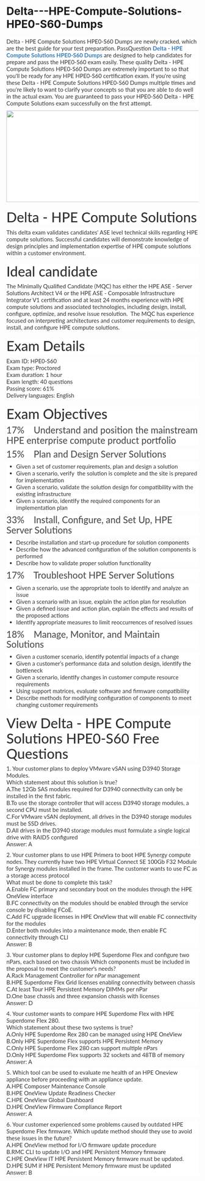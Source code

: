 # Delta---HPE-Compute-Solutions-HPE0-S60-Dumps
<p>
	<span style="font-size:12px;font-weight:normal;">
	<p style="box-sizing:border-box;margin-top:0px;margin-bottom:10px;color:#333333;font-family:Lato;font-size:15px;white-space:normal;background-color:#FFFFFF;">
		Delta - HPE Compute Solutions HPE0-S60 Dumps are newly cracked, which are the best guide for your test preparation. PassQuestion&nbsp;<span style="box-sizing:border-box;font-weight:700;"><a href="https://www.passquestion.com/hpe0-s60.html" style="box-sizing:border-box;background-color:transparent;color:#337AB7;text-decoration-line:none;">Delta - HPE Compute Solutions HPE0-S60 Dumps</a></span>&nbsp;are designed to help candidates for prepare and pass the HPE0-S60 exam easily. These quality Delta - HPE Compute Solutions HPE0-S60 Dumps are extremely important to so that you'll be ready for any HPE HPE0-S60 certification exam. If you're using these Delta - HPE Compute Solutions HPE0-S60 Dumps multiple times and you're likely to want to clarify your concepts so that you are able to do well in the actual exam. You are guaranteed to pass your HPE0-S60 Delta - HPE Compute Solutions exam successfully on the first attempt.
	</p>
	<p style="box-sizing:border-box;margin-top:0px;margin-bottom:10px;color:#333333;font-family:Lato;font-size:15px;white-space:normal;background-color:#FFFFFF;">
		<img alt="" src="https://www.passquestion.com/uploads/pqcom/images/20221021/bc4d750c7be8ed86bf52d5725c6b0631.png" style="box-sizing:border-box;vertical-align:middle;max-width:100%;height:240px;width:600px;" />
	</p>
	<h1 style="box-sizing:border-box;margin:20px 0px 10px;font-size:36px;font-family:Lato;font-weight:500;line-height:1.1;color:#333333;white-space:normal;background-color:#FFFFFF;">
		Delta - HPE Compute Solutions
	</h1>
	<p style="box-sizing:border-box;margin-top:0px;margin-bottom:10px;color:#333333;font-family:Lato;font-size:15px;white-space:normal;background-color:#FFFFFF;">
		This delta exam validates candidates' ASE level technical skills regarding HPE compute solutions. Successful candidates will demonstrate knowledge of design principles and implementation expertise of HPE compute solutions within a customer environment.
	</p>
	<h1 style="box-sizing:border-box;margin:20px 0px 10px;font-size:36px;font-family:Lato;font-weight:500;line-height:1.1;color:#333333;white-space:normal;background-color:#FFFFFF;">
		Ideal candidate
	</h1>
	<p style="box-sizing:border-box;margin-top:0px;margin-bottom:10px;color:#333333;font-family:Lato;font-size:15px;white-space:normal;background-color:#FFFFFF;">
		The Minimally Qualified Candidate (MQC) has either the HPE ASE - Server Solutions Architect V4 or the HPE ASE - Composable Infrastructure Integrator V1 certification and at least 24 months experience with HPE compute solutions and associated technologies, including design, install, configure, optimize, and resolve issue resolution. &nbsp;The MQC has experience focused on interpreting architectures and customer requirements to design, install, and configure HPE compute solutions.
	</p>
	<h1 style="box-sizing:border-box;margin:20px 0px 10px;font-size:36px;font-family:Lato;font-weight:500;line-height:1.1;color:#333333;white-space:normal;background-color:#FFFFFF;">
		Exam Details
	</h1>
	<p style="box-sizing:border-box;margin-top:0px;margin-bottom:10px;color:#333333;font-family:Lato;font-size:15px;white-space:normal;background-color:#FFFFFF;">
		Exam ID: HPE0-S60<br style="box-sizing:border-box;" />
Exam type: Proctored<br style="box-sizing:border-box;" />
Exam duration: 1 hour<br style="box-sizing:border-box;" />
Exam length: 40 questions<br style="box-sizing:border-box;" />
Passing score: 61%<br style="box-sizing:border-box;" />
Delivery languages: English
	</p>
	<h1 style="box-sizing:border-box;margin:20px 0px 10px;font-size:36px;font-family:Lato;font-weight:500;line-height:1.1;color:#333333;white-space:normal;background-color:#FFFFFF;">
		Exam Objectives
	</h1>
	<h3 style="box-sizing:border-box;font-family:Lato;font-weight:500;line-height:1.1;color:#505050;margin-top:0px;margin-bottom:10px;font-size:24px;white-space:normal;background-color:#FFFFFF;">
		17% &nbsp; &nbsp;Understand and position the mainstream HPE enterprise compute product portfolio
	</h3>
	<h3 style="box-sizing:border-box;font-family:Lato;font-weight:500;line-height:1.1;color:#505050;margin-top:0px;margin-bottom:10px;font-size:24px;white-space:normal;background-color:#FFFFFF;">
		15% &nbsp; &nbsp;Plan and Design Server Solutions&nbsp;
	</h3>
	<ul style="box-sizing:border-box;margin-top:0px;margin-bottom:10px;color:#333333;font-family:Lato;font-size:15px;white-space:normal;background-color:#FFFFFF;">
		<li style="box-sizing:border-box;">
			Given a set of customer requirements, plan and design a solution
		</li>
		<li style="box-sizing:border-box;">
			Given a scenario, verify &nbsp;the solution is complete and the site is prepared for implementation
		</li>
		<li style="box-sizing:border-box;">
			Given a scenario, validate the solution design for compatibility with the existing infrastructure
		</li>
		<li style="box-sizing:border-box;">
			Given a scenario, identify the required components for an implementation plan
		</li>
	</ul>
	<h3 style="box-sizing:border-box;font-family:Lato;font-weight:500;line-height:1.1;color:#505050;margin-top:0px;margin-bottom:10px;font-size:24px;white-space:normal;background-color:#FFFFFF;">
		33% &nbsp; &nbsp;Install, Configure, and Set Up, HPE Server Solutions
	</h3>
	<ul style="box-sizing:border-box;margin-top:0px;margin-bottom:10px;color:#333333;font-family:Lato;font-size:15px;white-space:normal;background-color:#FFFFFF;">
		<li style="box-sizing:border-box;">
			Describe installation and start-up procedure for solution components
		</li>
		<li style="box-sizing:border-box;">
			Describe how the advanced configuration of the solution components is performed
		</li>
		<li style="box-sizing:border-box;">
			Describe how to validate proper solution functionality
		</li>
	</ul>
	<h3 style="box-sizing:border-box;font-family:Lato;font-weight:500;line-height:1.1;color:#505050;margin-top:0px;margin-bottom:10px;font-size:24px;white-space:normal;background-color:#FFFFFF;">
		17% &nbsp; &nbsp;Troubleshoot HPE Server Solutions
	</h3>
	<ul style="box-sizing:border-box;margin-top:0px;margin-bottom:10px;color:#333333;font-family:Lato;font-size:15px;white-space:normal;background-color:#FFFFFF;">
		<li style="box-sizing:border-box;">
			Given a scenario, use the appropriate tools to identify and analyze an issue
		</li>
		<li style="box-sizing:border-box;">
			Given a scenario with an issue, explain the action plan for resolution
		</li>
		<li style="box-sizing:border-box;">
			Given a defined issue and action plan, explain the effects and results of the proposed actions
		</li>
		<li style="box-sizing:border-box;">
			Identify appropriate measures to limit reoccurrences of resolved issues
		</li>
	</ul>
	<h3 style="box-sizing:border-box;font-family:Lato;font-weight:500;line-height:1.1;color:#505050;margin-top:0px;margin-bottom:10px;font-size:24px;white-space:normal;background-color:#FFFFFF;">
		18% &nbsp; &nbsp;Manage, Monitor, and Maintain Solutions&nbsp;
	</h3>
	<ul style="box-sizing:border-box;margin-top:0px;margin-bottom:10px;color:#333333;font-family:Lato;font-size:15px;white-space:normal;background-color:#FFFFFF;">
		<li style="box-sizing:border-box;">
			Given a customer scenario, identify potential impacts of a change
		</li>
		<li style="box-sizing:border-box;">
			Given a customer’s performance data and solution design, identify the bottleneck
		</li>
		<li style="box-sizing:border-box;">
			Given a scenario, identify changes in customer compute resource requirements
		</li>
		<li style="box-sizing:border-box;">
			Using support matrices, evaluate software and firmware compatibility
		</li>
		<li style="box-sizing:border-box;">
			Describe methods for modifying configuration of components to meet changing customer requirements
		</li>
	</ul>
	<h1 style="box-sizing:border-box;margin:20px 0px 10px;font-size:36px;font-family:Lato;font-weight:500;line-height:1.1;color:#333333;white-space:normal;background-color:#FFFFFF;">
		View Delta - HPE Compute Solutions HPE0-S60 Free Questions
	</h1>
	<p style="box-sizing:border-box;margin-top:0px;margin-bottom:10px;color:#333333;font-family:Lato;font-size:15px;white-space:normal;background-color:#FFFFFF;">
		1. Your customer plans to deploy VMware vSAN using D3940 Storage Modules.<br style="box-sizing:border-box;" />
Which statement about this solution is true?<br style="box-sizing:border-box;" />
A.The 12Gb SAS modules required for D3940 connectivity can only be installed in the first fabric.<br style="box-sizing:border-box;" />
B.To use the storage controller that will access D3940 storage modules, a second CPU must be installed.<br style="box-sizing:border-box;" />
C.For VMware vSAN deployment, all drives in the D3940 storage modules must be SSD drives.<br style="box-sizing:border-box;" />
D.All drives in the D3940 storage modules must formulate a single logical drive with RAID5 configured<br style="box-sizing:border-box;" />
Answer: A
	</p>
	<p style="box-sizing:border-box;margin-top:0px;margin-bottom:10px;color:#333333;font-family:Lato;font-size:15px;white-space:normal;background-color:#FFFFFF;">
		2. Your customer plans to use HPE Primera to boot HPE Synergy compute nodes. They currently have two HPE Virtual Connect SE 100Gb F32 Module for Synergy modules installed in the frame. The customer wants to use FC as a storage access protocol<br style="box-sizing:border-box;" />
What must be done to complete this task?<br style="box-sizing:border-box;" />
A.Enable FC primary and secondary boot on the modules through the HPE OneView interface<br style="box-sizing:border-box;" />
B.FC connectivity on the modules should be enabled through the service console by disabling FCoE.<br style="box-sizing:border-box;" />
C.Add FC upgrade licenses in HPE OneView that will enable FC connectivity for the modules<br style="box-sizing:border-box;" />
D.Enter both modules into a maintenance mode, then enable FC connectivity through CLI<br style="box-sizing:border-box;" />
Answer: B
	</p>
	<p style="box-sizing:border-box;margin-top:0px;margin-bottom:10px;color:#333333;font-family:Lato;font-size:15px;white-space:normal;background-color:#FFFFFF;">
		3. Your customer plans to deploy HPE Superdome Flex and configure two nPars, each based on two chassis Which components must be included in the proposal to meet the customer's needs?<br style="box-sizing:border-box;" />
A.Rack Management Controller for nPar management<br style="box-sizing:border-box;" />
B.HPE Superdome Flex Grid licenses enabling connectivity between chassis<br style="box-sizing:border-box;" />
C.At least Tour HPE Persistent Memory DIMMs per nPar<br style="box-sizing:border-box;" />
D.One base chassis and three expansion chassis with licenses<br style="box-sizing:border-box;" />
Answer: D
	</p>
	<p style="box-sizing:border-box;margin-top:0px;margin-bottom:10px;color:#333333;font-family:Lato;font-size:15px;white-space:normal;background-color:#FFFFFF;">
		4. Your customer wants to compare HPE Superdome Flex with HPE Superdome Flex 280.<br style="box-sizing:border-box;" />
Which statement about these two systems is true?<br style="box-sizing:border-box;" />
A.Only HPE Superdome Rex 280 can be managed using HPE OneView<br style="box-sizing:border-box;" />
B.Only HPE Superdome Flex supports HPE Persistent Memory<br style="box-sizing:border-box;" />
C.Only HPE Superdome Flex 280 can support multiple nPars<br style="box-sizing:border-box;" />
D.Only HPE Superdome Flex supports 32 sockets and 48TB of memory<br style="box-sizing:border-box;" />
Answer: A
	</p>
	<p style="box-sizing:border-box;margin-top:0px;margin-bottom:10px;color:#333333;font-family:Lato;font-size:15px;white-space:normal;background-color:#FFFFFF;">
		5. Which tool can be used to evaluate me health of an HPE Oneview appliance before proceeding with an appliance update.<br style="box-sizing:border-box;" />
A.HPE Composer Maintenance Console<br style="box-sizing:border-box;" />
B.HPE OneView Update Readiness Checker<br style="box-sizing:border-box;" />
C.HPE OneView Global Dashboard<br style="box-sizing:border-box;" />
D.HPE OneView Firmware Compliance Report<br style="box-sizing:border-box;" />
Answer: A
	</p>
	<p style="box-sizing:border-box;margin-top:0px;margin-bottom:10px;color:#333333;font-family:Lato;font-size:15px;white-space:normal;background-color:#FFFFFF;">
		6. Your customer experienced some problems caused by outdated HPE Superdome Flex firmware. Which update method should they use to avoid these issues in the future?<br style="box-sizing:border-box;" />
A.HPE OneView method for I/O firmware update procedure<br style="box-sizing:border-box;" />
B.RMC CLI to update I/O and HPE Persistent Memory firmware<br style="box-sizing:border-box;" />
C.HPE OneView IT HPE Persistent Memory firmware must be updated.<br style="box-sizing:border-box;" />
D.HPE SUM if HPE Persistent Memory firmware must be updated<br style="box-sizing:border-box;" />
Answer: B
	</p>
</span>
</p>
